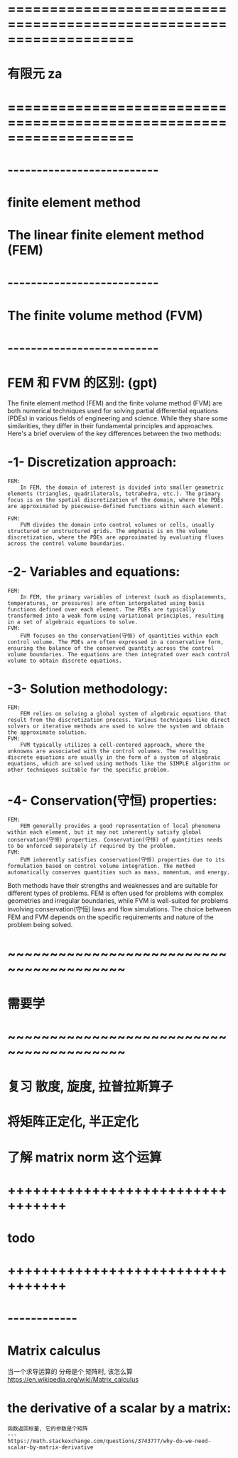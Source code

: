 # =================================================================== #
#        有限元   za
# =================================================================== #

# -------------------------- #
# finite element method
# The linear finite element method (FEM)



# -------------------------- #
# The finite volume method (FVM)



# -------------------------- #
# FEM 和 FVM 的区别: (gpt)
The finite element method (FEM) and the finite volume method (FVM) are both numerical techniques used for solving partial differential equations (PDEs) in various fields of engineering and science. While they share some similarities, they differ in their fundamental principles and approaches. Here's a brief overview of the key differences between the two methods:

# -1- Discretization approach:
    FEM:
        In FEM, the domain of interest is divided into smaller geometric elements (triangles, quadrilaterals, tetrahedra, etc.). The primary focus is on the spatial discretization of the domain, where the PDEs are approximated by piecewise-defined functions within each element.

    FVM: 
        FVM divides the domain into control volumes or cells, usually structured or unstructured grids. The emphasis is on the volume discretization, where the PDEs are approximated by evaluating fluxes across the control volume boundaries.

# -2- Variables and equations:
    FEM: 
        In FEM, the primary variables of interest (such as displacements, temperatures, or pressures) are often interpolated using basis functions defined over each element. The PDEs are typically transformed into a weak form using variational principles, resulting in a set of algebraic equations to solve.
    FVM: 
        FVM focuses on the conservation(守恒) of quantities within each control volume. The PDEs are often expressed in a conservative form, ensuring the balance of the conserved quantity across the control volume boundaries. The equations are then integrated over each control volume to obtain discrete equations.

# -3- Solution methodology:
    FEM: 
        FEM relies on solving a global system of algebraic equations that result from the discretization process. Various techniques like direct solvers or iterative methods are used to solve the system and obtain the approximate solution.
    FVM: 
        FVM typically utilizes a cell-centered approach, where the unknowns are associated with the control volumes. The resulting discrete equations are usually in the form of a system of algebraic equations, which are solved using methods like the SIMPLE algorithm or other techniques suitable for the specific problem.

# -4- Conservation(守恒) properties:
    FEM: 
        FEM generally provides a good representation of local phenomena within each element, but it may not inherently satisfy global conservation(守恒) properties. Conservation(守恒) of quantities needs to be enforced separately if required by the problem.
    FVM: 
        FVM inherently satisfies conservation(守恒) properties due to its formulation based on control volume integration. The method automatically conserves quantities such as mass, momentum, and energy.

Both methods have their strengths and weaknesses and are suitable for different types of problems. FEM is often used for problems with complex geometries and irregular boundaries, while FVM is well-suited for problems involving conservation(守恒) laws and flow simulations. The choice between FEM and FVM depends on the specific requirements and nature of the problem being solved.




# ~~~~~~~~~~~~~~~~~~~~~~~~~~~~~~~~~~~~~~~~ #
#         需要学
# ~~~~~~~~~~~~~~~~~~~~~~~~~~~~~~~~~~~~~~~~ #

# 复习 散度, 旋度, 拉普拉斯算子



# 将矩阵正定化, 半正定化


# 了解 matrix norm 这个运算







# +++++++++++++++++++++++++++++++++ #
#          todo
# +++++++++++++++++++++++++++++++++ #


# ------------ #
# Matrix calculus
当一个求导运算的 分母是个 矩阵时, 该怎么算
    https://en.wikipedia.org/wiki/Matrix_calculus


# the derivative of a scalar by a matrix:
    函数返回标量, 它的参数是个矩阵
    ---
    https://math.stackexchange.com/questions/3743777/why-do-we-need-scalar-by-matrix-derivative




























